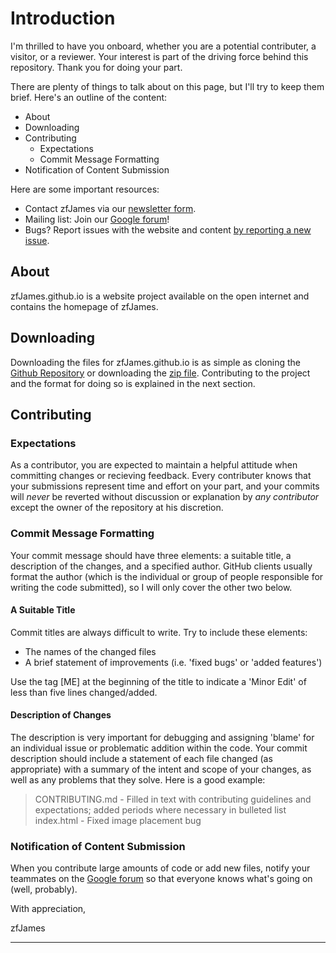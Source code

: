 # Introduction

I'm thrilled to have you onboard, whether you are a potential contributer, a visitor, or a reviewer.  Your interest is part of the driving force behind this repository.  Thank you for doing your part.

There are plenty of things to talk about on this page, but I'll try to keep them brief.  Here's an outline of the content:

* About
* Downloading
* Contributing
    * Expectations
    * Commit Message Formatting
* Notification of Content Submission

Here are some important resources:

* Contact zfJames via our [newsletter form](https://groups.google.com/forum/#!contactowner/zfjames).
* Mailing list: Join our [Google forum](https://groups.google.com/forum/#!forum/zfjames)!
* Bugs?  Report issues with the website and content [by reporting a new issue](https://github.com/zfJames/zfJames.github.io/issues/new).

## About

zfJames.github.io is a website project available on the open internet and contains the homepage of zfJames.

## Downloading
Downloading the files for zfJames.github.io is as simple as cloning the [Github Repository](https://github.com/zfJames/zfJames.github.io) or downloading the [zip file](https://github.com/zfJames/zfJames.github.io/archive/master.zip).  Contributing to the project and the format for doing so is explained in the next section.

## Contributing

### Expectations

As a contributor, you are expected to maintain a helpful attitude when committing changes or recieving feedback.  Every contributer knows that your submissions represent time and effort on your part, and your commits will _never_ be reverted without discussion or explanation by _any contributor_ except the owner of the repository at his discretion.  

### Commit Message Formatting

Your commit message should have three elements: a suitable title, a description of the changes, and a specified author.  GitHub clients usually format the author (which is the individual or group of people responsible for writing the code submitted), so I will only cover the other two below.

#### A Suitable Title

Commit titles are always difficult to write.  Try to include these elements:

* The names of the changed files
* A brief statement of improvements (i.e. 'fixed bugs' or 'added features')

Use the tag [ME] at the beginning of the title to indicate a 'Minor Edit' of less than five lines changed/added.

#### Description of Changes

The description is very important for debugging and assigning 'blame' for an individual issue or problematic addition within the code.  Your commit description should include a statement of each file changed (as appropriate) with a summary of the intent and scope of your changes, as well as any problems that they solve.  Here is a good example:

> CONTRIBUTING.md - Filled in text with contributing guidelines and expectations; added periods where necessary in bulleted list
> index.html - Fixed image placement bug

### Notification of Content Submission

When you contribute large amounts of code or add new files, notify your teammates on the [Google forum](https://groups.google.com/forum/#!forum/zfjames) so that everyone knows what's going on (well, probably).

With appreciation,

zfJames

---